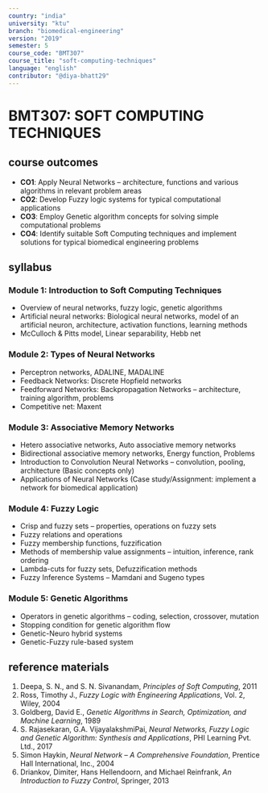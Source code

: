 ```yaml
---
country: "india"
university: "ktu"
branch: "biomedical-engineering"
version: "2019"
semester: 5
course_code: "BMT307"
course_title: "soft-computing-techniques"
language: "english"
contributor: "@diya-bhatt29"
---
```


# BMT307: SOFT COMPUTING TECHNIQUES

## course outcomes

- **CO1**: Apply Neural Networks – architecture, functions and various algorithms in relevant problem areas  
- **CO2**: Develop Fuzzy logic systems for typical computational applications  
- **CO3**: Employ Genetic algorithm concepts for solving simple computational problems  
- **CO4**: Identify suitable Soft Computing techniques and implement solutions for typical biomedical engineering problems  

## syllabus

### Module 1: Introduction to Soft Computing Techniques

- Overview of neural networks, fuzzy logic, genetic algorithms  
- Artificial neural networks: Biological neural networks, model of an artificial neuron, architecture, activation functions, learning methods  
- McCulloch & Pitts model, Linear separability, Hebb net  

### Module 2: Types of Neural Networks

- Perceptron networks, ADALINE, MADALINE  
- Feedback Networks: Discrete Hopfield networks  
- Feedforward Networks: Backpropagation Networks – architecture, training algorithm, problems  
- Competitive net: Maxent  

### Module 3: Associative Memory Networks

- Hetero associative networks, Auto associative memory networks  
- Bidirectional associative memory networks, Energy function, Problems  
- Introduction to Convolution Neural Networks – convolution, pooling, architecture (Basic concepts only)  
- Applications of Neural Networks (Case study/Assignment: implement a network for biomedical application)  

### Module 4: Fuzzy Logic

- Crisp and fuzzy sets – properties, operations on fuzzy sets  
- Fuzzy relations and operations  
- Fuzzy membership functions, fuzzification  
- Methods of membership value assignments – intuition, inference, rank ordering  
- Lambda-cuts for fuzzy sets, Defuzzification methods  
- Fuzzy Inference Systems – Mamdani and Sugeno types  

### Module 5: Genetic Algorithms

- Operators in genetic algorithms – coding, selection, crossover, mutation  
- Stopping condition for genetic algorithm flow  
- Genetic-Neuro hybrid systems  
- Genetic-Fuzzy rule-based system  

## reference materials

1. Deepa, S. N., and S. N. Sivanandam, *Principles of Soft Computing*, 2011  
2. Ross, Timothy J., *Fuzzy Logic with Engineering Applications*, Vol. 2, Wiley, 2004  
3. Goldberg, David E., *Genetic Algorithms in Search, Optimization, and Machine Learning*, 1989  
4. S. Rajasekaran, G.A. VijayalakshmiPai, *Neural Networks, Fuzzy Logic and Genetic Algorithm: Synthesis and Applications*, PHI Learning Pvt. Ltd., 2017  
5. Simon Haykin, *Neural Network – A Comprehensive Foundation*, Prentice Hall International, Inc., 2004  
6. Driankov, Dimiter, Hans Hellendoorn, and Michael Reinfrank, *An Introduction to Fuzzy Control*, Springer, 2013  
